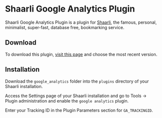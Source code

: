 # Shaarli Google Analytics Plugin
Shaarli Google Analytics Plugin is a plugin for [Shaarli](https://github.com/shaarli/Shaarli), the famous, personal, minimalist, super-fast, database free, bookmarking service.

## Download
To download this plugin, [visit this page](https://github.com/ericjuden/Shaarli-Google-Analytics-Plugin/releases) and choose the most recent version.

## Installation
Download the `google_analytics` folder into the `plugins` directory of your Shaarli installation. 

Access the Settings page of your Shaarli installation and go to Tools -> Plugin administration and enable the `google analytics` plugin.

Enter your Tracking ID in the Plugin Parameters section for `GA_TRACKINGID`.
